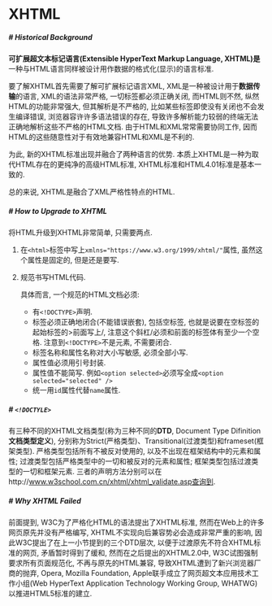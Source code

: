 # XHTML

##### # Historical Background

**可扩展超文本标记语言(Extensible HyperText Markup Language, XHTML)是**一种与HTML语言同样被设计用作数据的格式化(显示)的语言标准.

要了解XHTML首先需要了解可扩展标记语言XML, XML是一种被设计用于**数据传输**的语言, XML的语法非常严格, 一切标签都必须正确关闭, 而HTML则不然, 纵然HTML的功能非常强大, 但其解析是不严格的, 比如某些标签即使没有关闭也不会发生编译错误, 浏览器容许许多语法错误的存在, 导致许多解析能力较弱的终端无法正确地解析这些不严格的HTML文档. 由于HTML和XML常常需要协同工作, 因而HTML的这些随意性对于有效地兼容HTML和XML是不利的.

为此, 新的XHTML标准出现并融合了两种语言的优势. 本质上XHTML是一种为取代HTML存在的更纯净的高级HTML标准, XHTML标准和HTML4.01标准是基本一致的. 

总的来说, XHTML是融合了XML严格性特点的HTML.



##### # How to Upgrade to XHTML

将HTML升级到XHTML非常简单, 只需要两点.

1. 在`<html>`标签中写上`xmlns="https://www.w3.org/1999/xhtml/"`属性, 虽然这个属性是固定的, 但是还是要写.

2. 规范书写HTML代码. 

    具体而言, 一个规范的HTML文档必须:

    - 有`<!DOCTYPE>`声明.
    - 标签必须正确地闭合(不能错误嵌套), 包括空标签, 也就是说要在空标签的起始标签的>前面写上/, 注意这个斜杠/必须和前面的标签体有至少一个空格. 注意到`<!DOCTYPE>`不是元素, 不需要闭合.
    - 标签名称和属性名称对大小写敏感, 必须全部小写. 
    - 属性值必须用引号封装. 
    - 属性值不能简写. 例如`<option selected>`必须写全成`<option selected="selected" />`
    - 统一用`id`属性代替`name`属性. 



##### # `<!DOCTYLE>`

有三种不同的XHTML文档类型(称为三种不同的**DTD**, Document Type Difinition**文档类型定义**), 分别称为Strict(严格类型)、Transitional(过渡类型)和frameset(框架类型). 严格类型包括所有不被反对使用的, 以及不出现在框架结构中的元素和属性; 过渡类型包括严格类型中的一切和被反对的元素和属性; 框架类型包括过渡类型的一切和框架元素. 三者的声明方法分别可以在http://www.w3school.com.cn/xhtml/xhtml_validate.asp查询到.



##### # Why XHTML Failed

前面提到, W3C为了严格化HTML的语法提出了XHTML标准, 然而在Web上的许多网页原先并没有严格编写, XHTML不实现向后兼容势必会造成非常严重的影响, 因此W3C提出了在上一小节提到的三个DTD层次, 以便于过渡原先不符合XHTML标准的网页, 矛盾暂时得到了缓和, 然而在之后提出的XHTML2.0中, W3C试图强制要求所有页面规范化, 不再与原先的HTML兼容, 导致XHTML遭到了新兴浏览器厂商的抛弃, Opera, Mozilla Foundation, Apple联手成立了网页超文本应用技术工作小组(Web HyperText Application Technology Working Group, WHATWG)以推进HTML5标准的建立.
